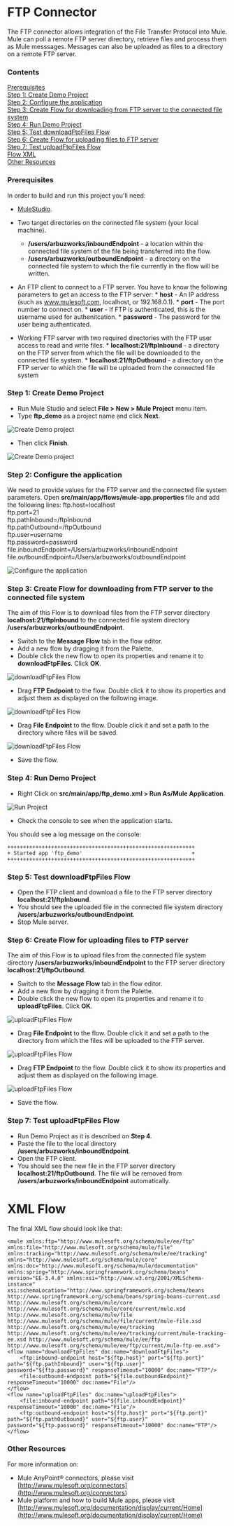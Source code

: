 

# FTP Connector

The FTP connector allows integration of the File Transfer Protocol into Mule. Mule can poll a remote FTP server directory, retrieve files and process them as Mule messsages. Messages can also be uploaded as files to a directory on a remote FTP server.

### Contents 

[Prerequisites](#prerequisites)    
[Step 1: Create Demo Project](#step1)   
[Step 2: Configure the application](#step2)    
[Step 3: Create Flow for downloading from FTP server to the connected file system](#step3)    
[Step 4: Run Demo Project](#step4)    
[Step 5: Test downloadFtpFiles Flow](#step5)    
[Step 6: Create Flow for uploading files to FTP server](#step6)    
[Step 7: Test uploadFtpFiles Flow](#step7)    
[Flow XML](#flowXML)    
[Other Resources](#other)

### Prerequisites

In order to build and run this project you'll need:

*   [MuleStudio](http://www.mulesoft.org/download-mule-esb-community-edition).
*   Two target directories on the connected file system (your local machine).
    *    **/users/arbuzworks/inboundEndpoint** - a location within the connected file system of the file being transferred into the flow.
    *    **/users/arbuzworks/outboundEndpoint** - a directory on the connected file system to which the file currently in the flow will be written. 

*    An FTP client to connect to a FTP server. You have to know the following parameters to get an access to the FTP server:
    *    **host** - An IP address (such as www.mulesoft.com, localhost, or 192.168.0.1).
    *    **port** - The port number to connect on.
    *    **user** - If FTP is authenticated, this is the username used for authenitcation.
    *    **password** - The password for the user being authenticated.

*    Working FTP server with two required directories with the FTP user access to read and write files.
    *    **localhost:21/ftpInbound** - a directory on the FTP server from which the file will be downloaded to the connected file system.
    *    **localhost:21/ftpOutbound** - a directory on the FTP server to which the file will be uploaded from the connected file system

    
### Step 1: Create Demo Project

*    Run Mule Studio and select **File \> New \> Mule Project** menu item.  
*    Type **ftp_demo** as a project name and click **Next**.  

![Create Demo project](images/step1-1.png)

*    Then click **Finish**.

![Create Demo project](images/step1-2.png)

### Step 2: Configure the application

We need to provide values for the FTP server and the connected file system parameters. Open **src/main/app/flows/mule-app.properties** file and add the following lines:
    ftp.host=localhost    
    ftp.port=21     
    ftp.pathInbound=/ftpInbound     
    ftp.pathOutbound=/ftpOutbound    
    ftp.user=username     
    ftp.password=password    
    file.inboundEndpoint=/Users/arbuzworks/inboundEndpoint    
    file.outboundEndpoint=/Users/arbuzworks/outboundEndpoint    

![Configure the application](images/step2-1.png)

### Step 3: Create Flow for downloading from FTP server to the connected file system
The aim of this Flow is to download files from the FTP server directory **localhost:21/ftpInbound** to the connected file system directory **/users/arbuzworks/outboundEndpoint**.

*    Switch to the **Message Flow** tab in the flow editor.
*    Add a new flow by dragging it from the Palette.
*    Double click the new flow to open its properties and rename it to **downloadFtpFiles**. Click **OK**.

![downloadFtpFiles Flow](images/step3-1.png)

*    Drag **FTP Endpoint** to the flow. Double click it to show its properties and adjust them as displayed on the following image.

![downloadFtpFiles Flow](images/step3-2.png)

*    Drag **File Endpoint** to the flow. Double click it and set a path to the directory where files will be saved.

![downloadFtpFiles Flow](images/step3-3.png)

*    Save the flow.

### Step 4: Run Demo Project

*    Right Click on **src/main/app/ftp_demo.xml \> Run As/Mule Application**.

![Run Project](images/step4-1.png) 

*    Check the console to see when the application starts.  

You should see a log message on the console:  
 
    ++++++++++++++++++++++++++++++++++++++++++++++++++++++++++++    
    + Started app 'ftp_demo'                                   +
    ++++++++++++++++++++++++++++++++++++++++++++++++++++++++++++
    
### Step 5: Test downloadFtpFiles Flow

*    Open the FTP client and download a file to the FTP server directory **localhost:21/ftpInbound**.    
*    You should see the uploaded file in the connected file system directory **/users/arbuzworks/outboundEndpoint**.    
*    Stop Mule server.   

### Step 6: Create Flow for uploading files to FTP server
The aim of this Flow is to upload files from the connected file system directory **/users/arbuzworks/inboundEndpoint** to the FTP server directory **localhost:21/ftpOutbound**.

*    Switch to the **Message Flow** tab in the flow editor.
*    Add a new flow by dragging it from the Palette.
*    Double click the new flow to open its properties and rename it to **uploadFtpFiles**. Click **OK**.

![uploadFtpFiles Flow](images/step6-1.png)

*    Drag **File Endpoint** to the flow. Double click it and set a path to the directory from which the files will be uploaded to the FTP server.

![uploadFtpFiles Flow](images/step6-2.png)

*    Drag **FTP Endpoint** to the flow. Double click it to show its properties and adjust them as displayed on the following image.

![uploadFtpFiles Flow](images/step6-3.png)

*    Save the flow.

### Step 7: Test uploadFtpFiles Flow

*    Run Demo Project as it is described on **Step 4**.
*    Paste the file to the local directory **/users/arbuzworks/inboundEndpoint**.
*    Open the FTP client.
*    You should see the new file in the FTP server directory **localhost:21/ftpOutbound**. The file will be removed from  **/users/arbuzworks/inboundEndpoint** automatically.

# XML Flow 

The final XML flow should look like that:

<?xml version="1.0" encoding="UTF-8"?>

    <mule xmlns:ftp="http://www.mulesoft.org/schema/mule/ee/ftp" xmlns:file="http://www.mulesoft.org/schema/mule/file" xmlns:tracking="http://www.mulesoft.org/schema/mule/ee/tracking" xmlns="http://www.mulesoft.org/schema/mule/core" xmlns:doc="http://www.mulesoft.org/schema/mule/documentation" xmlns:spring="http://www.springframework.org/schema/beans" version="EE-3.4.0" xmlns:xsi="http://www.w3.org/2001/XMLSchema-instance" xsi:schemaLocation="http://www.springframework.org/schema/beans http://www.springframework.org/schema/beans/spring-beans-current.xsd http://www.mulesoft.org/schema/mule/core http://www.mulesoft.org/schema/mule/core/current/mule.xsd http://www.mulesoft.org/schema/mule/file http://www.mulesoft.org/schema/mule/file/current/mule-file.xsd http://www.mulesoft.org/schema/mule/ee/tracking http://www.mulesoft.org/schema/mule/ee/tracking/current/mule-tracking-ee.xsd http://www.mulesoft.org/schema/mule/ee/ftp http://www.mulesoft.org/schema/mule/ee/ftp/current/mule-ftp-ee.xsd">
    <flow name="downloadFtpFiles" doc:name="downloadFtpFiles">
        <ftp:inbound-endpoint host="${ftp.host}" port="${ftp.port}" path="${ftp.pathInbound}" user="${ftp.user}" password="${ftp.password}" responseTimeout="10000" doc:name="FTP"/>
        <file:outbound-endpoint path="${file.outboundEndpoint}" responseTimeout="10000" doc:name="File"/>
    </flow>     
    <flow name="uploadFtpFiles" doc:name="uploadFtpFiles">
        <file:inbound-endpoint path="${file.inboundEndpoint}" responseTimeout="10000" doc:name="File"/>
        <ftp:outbound-endpoint host="${ftp.host}" port="${ftp.port}" path="${ftp.pathOutbound}" user="${ftp.user}" password="${ftp.password}" responseTimeout="10000" doc:name="FTP"/>
    </flow>    
</mule>
        
### Other Resources

For more information on:

- Mule AnyPoint® connectors, please visit [http://www.mulesoft.org/connectors](http://www.mulesoft.org/connectors)
- Mule platform and how to build Mule apps, please visit [http://www.mulesoft.org/documentation/display/current/Home](http://www.mulesoft.org/documentation/display/current/Home)

